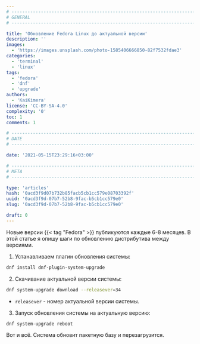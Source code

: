 ```yaml
---
# -------------------------------------------------------------------------------------------------------------------- #
# GENERAL
# -------------------------------------------------------------------------------------------------------------------- #

title: 'Обновление Fedora Linux до актуальной версии'
description: ''
images:
  - 'https://images.unsplash.com/photo-1585406666850-82f7532fdae3'
categories:
  - 'terminal'
  - 'linux'
tags:
  - 'fedora'
  - 'dnf'
  - 'upgrade'
authors:
  - 'KaiKimera'
license: 'CC-BY-SA-4.0'
complexity: '0'
toc: 1
comments: 1

# -------------------------------------------------------------------------------------------------------------------- #
# DATE
# -------------------------------------------------------------------------------------------------------------------- #

date: '2021-05-15T23:29:16+03:00'

# -------------------------------------------------------------------------------------------------------------------- #
# META
# -------------------------------------------------------------------------------------------------------------------- #

type: 'articles'
hash: '0acd3f9d07b732b85facb5cb1cc579e08703392f'
uuid: '0acd3f9d-07b7-52b8-9fac-b5cb1cc579e0'
slug: '0acd3f9d-07b7-52b8-9fac-b5cb1cc579e0'

draft: 0
---
```


Новые версии {{< tag "Fedora" >}} публикуются каждые 6-8 месяцев. В этой статье я опишу шаги по обновлению дистрибутива между версиями.

<!--more-->

1. Устанавливаем плагин обновления системы:

```bash
dnf install dnf-plugin-system-upgrade
```

2. Скачивание актуальной версии системы:

```bash
dnf system-upgrade download --releasever=34
```

- `releasever` - номер актуальной версии системы.

3. Запуск обновления системы на актуальную версию:

```bash
dnf system-upgrade reboot
```

Вот и всё. Система обновит пакетную базу и перезагрузится.
